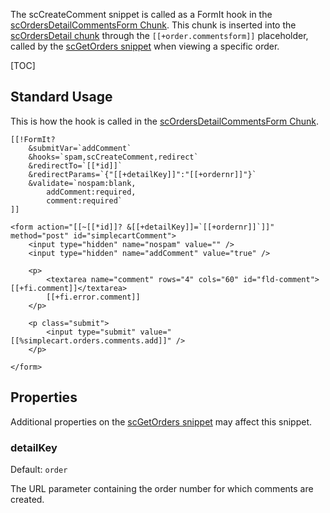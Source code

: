 The scCreateComment snippet is called as a FormIt hook in the [scOrdersDetailCommentsForm Chunk](../Chunks/scOrdersDetailCommentsForm). This chunk is inserted into the [scOrdersDetail chunk](../Chunks/scOrdersDetail) through the `[[+order.commentsform]]` placeholder, called by the [scGetOrders snippet](scGetOrders) when viewing a specific order. 


[TOC]

## Standard Usage

This is how the hook is called in the [scOrdersDetailCommentsForm Chunk](../Chunks/scOrdersDetailCommentsForm). 

````
[[!FormIt?
    &submitVar=`addComment`
    &hooks=`spam,scCreateComment,redirect`
    &redirectTo=`[[*id]]`
    &redirectParams=`{"[[+detailKey]]":"[[+ordernr]]"}`
    &validate=`nospam:blank,
        addComment:required,
        comment:required`
]]

<form action="[[~[[*id]]? &[[+detailKey]]=`[[+ordernr]]`]]" method="post" id="simplecartComment">
    <input type="hidden" name="nospam" value="" />
    <input type="hidden" name="addComment" value="true" />

    <p>
        <textarea name="comment" rows="4" cols="60" id="fld-comment">[[+fi.comment]]</textarea>
        [[+fi.error.comment]]
    </p>

    <p class="submit">
        <input type="submit" value="[[%simplecart.orders.comments.add]]" />
    </p>

</form>
````

## Properties

Additional properties on the [scGetOrders snippet](scGetOrders) may affect this snippet.

### detailKey

Default: `order`

The URL parameter containing the order number for which comments are created. 
